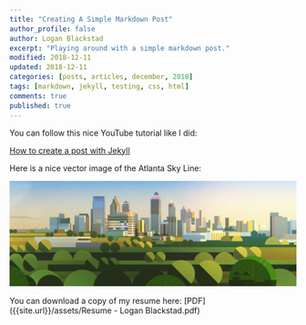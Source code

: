 ```yaml
---
title: "Creating A Simple Markdown Post"
author_profile: false
author: Logan Blackstad
excerpt: "Playing around with a simple markdown post."
modified: 2018-12-11
updated: 2018-12-11
categories: [posts, articles, december, 2018]
tags: [markdown, jekyll, testing, css, html]
comments: true
published: true
---
```


You can follow this nice YouTube tutorial like I did:

[How to create a post with Jekyll](https://www.youtube.com/watch?v=E0RbrYSMw3g "How to create a post with Jekyll")


Here is a nice vector image of the Atlanta Sky Line:

![image tooltip here](/assets/images/atl.jpg)



You can download a copy of my resume here:  [PDF]({{site.url}}/assets/Resume - Logan Blackstad.pdf)

